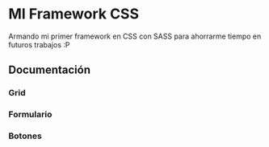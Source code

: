 <h1>MI Framework CSS</h1>

<p>
Armando mi primer framework en CSS con SASS para ahorrarme tiempo en futuros trabajos :P
</p>

<h2>Documentación</h2>

<h3>Grid</h3>
<h3>Formulario</h3>
<h3>Botones</h3>
